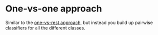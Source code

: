 # One-vs-one approach

Similar to the [one-vs-rest approach](202210141255), but instead you build up
pairwise classifiers for all the different classes.
